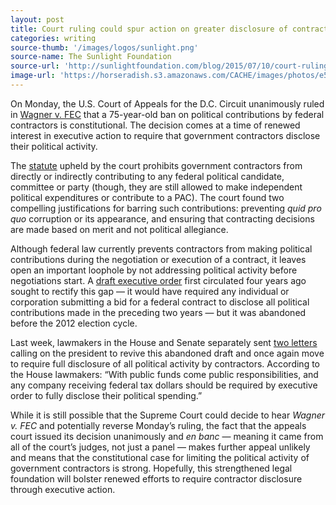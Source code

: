 ```yaml
---
layout: post
title: Court ruling could spur action on greater disclosure of contractor contributions
categories: writing
source-thumb: '/images/logos/sunlight.png'
source-name: The Sunlight Foundation
source-url: 'http://sunlightfoundation.com/blog/2015/07/10/court-ruling-could-spur-action-on-greater-disclosure-of-contractor-contributions/'
image-url: 'https://horseradish.s3.amazonaws.com/CACHE/images/photos/e5/fe/19e10a86486e/District_of_Columbia_Court_of_Appeals_Seal.svg-300.png'
---
```


On Monday, the U.S. Court of Appeals for the D.C. Circuit unanimously
ruled in [Wagner v.
FEC](http://www.cadc.uscourts.gov/internet/opinions.nsf/75398759A3FE855D85257E7B00527FA0/$file/13-5162-1561227.pdf)
that a 75-year-old ban on political contributions by federal contractors
is constitutional. The decision comes at a time of renewed interest in
executive action to require that government contractors disclose their
political activity.

The [statute](https://www.law.cornell.edu/uscode/text/52/30119) upheld
by the court prohibits government contractors from directly or
indirectly contributing to any federal political candidate, committee or
party (though, they are still allowed to make independent political
expenditures or contribute to a PAC). The court found two compelling
justifications for barring such contributions: preventing *quid pro quo*
corruption or its appearance, and ensuring that contracting decisions
are made based on merit and not political allegiance.

Although federal law currently prevents contractors from making
political contributions during the negotiation or execution of a
contract, it leaves open an important loophole by not addressing
political activity before negotiations start. A [draft executive
order](http://www.scribd.com/doc/53440033/Executive-Order-Disclosure-of-Political-Spending-by-Government-Contractors)
first circulated four years ago sought to rectify this gap — it would
have required any individual or corporation submitting a bid for a
federal contract to disclose all political contributions made in the
preceding two years — but it was abandoned before the 2012 election
cycle.

Last week, lawmakers in the House and Senate separately sent [two
letters](http://eshoo.house.gov/issues/justice/bicameral-call-for-greater-transparency-in-political-spending/)
calling on the president to revive this abandoned draft and once again
move to require full disclosure of all political activity by
contractors. According to the House lawmakers: “With public funds come
public responsibilities, and any company receiving federal tax dollars
should be required by executive order to fully disclose their political
spending.”

While it is still possible that the Supreme Court could decide to hear
*Wagner v. FEC* and potentially reverse Monday’s ruling, the fact that
the appeals court issued its decision unanimously and *en banc* —
meaning it came from all of the court’s judges, not just a panel — makes
further appeal unlikely and means that the constitutional case for
limiting the political activity of government contractors is strong.
Hopefully, this strengthened legal foundation will bolster renewed
efforts to require contractor disclosure through executive action.
